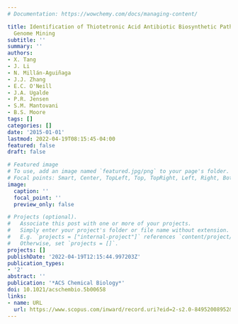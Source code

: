 ```yaml
---
# Documentation: https://wowchemy.com/docs/managing-content/

title: Identification of Thiotetronic Acid Antibiotic Biosynthetic Pathways by Target-directed
  Genome Mining
subtitle: ''
summary: ''
authors:
- X. Tang
- J. Li
- N. Millán-Aguiñaga
- J.J. Zhang
- E.C. O'Neill
- J.A. Ugalde
- P.R. Jensen
- S.M. Mantovani
- B.S. Moore
tags: []
categories: []
date: '2015-01-01'
lastmod: 2022-04-19T08:15:45-04:00
featured: false
draft: false

# Featured image
# To use, add an image named `featured.jpg/png` to your page's folder.
# Focal points: Smart, Center, TopLeft, Top, TopRight, Left, Right, BottomLeft, Bottom, BottomRight.
image:
  caption: ''
  focal_point: ''
  preview_only: false

# Projects (optional).
#   Associate this post with one or more of your projects.
#   Simply enter your project's folder or file name without extension.
#   E.g. `projects = ["internal-project"]` references `content/project/deep-learning/index.md`.
#   Otherwise, set `projects = []`.
projects: []
publishDate: '2022-04-19T12:15:44.997203Z'
publication_types:
- '2'
abstract: ''
publication: '*ACS Chemical Biology*'
doi: 10.1021/acschembio.5b00658
links:
- name: URL
  url: https://www.scopus.com/inward/record.uri?eid=2-s2.0-84952008952&doi=10.1021%2facschembio.5b00658&partnerID=40&md5=5f44bfc1c6eaa435fd973f003ca9c2ae
---
```

